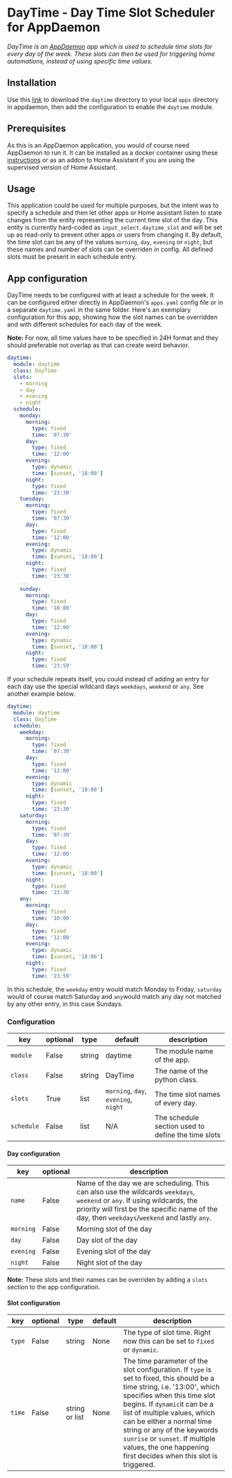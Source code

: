 # DayTime - Day Time Slot Scheduler for AppDaemon 

*DayTime is an [AppDaemon](https://github.com/home-assistant/appdaemon) app which is used to schedule time slots for every day of the week. These slots can then be used for triggering home automations, instead of using specific time values.*

## Installation

Use this [link](https://github.com/benleb/ad-ench-ad3/releases) to download the `daytime` directory to your local `apps` directory in appdaemon, then add the configuration to enable the `daytime` module.

## Prerequisites 

As this is an AppDaemon application, you would of course need AppDaemon to run it. It can be installed as a docker container using these [instructions](https://appdaemon.readthedocs.io/en/latest/INSTALL.html) or as an addon to Home Assistant if you are using the supervised version of Home Assistant.

## Usage

This application could be used for multiple purposes, but the intent was to specify a schedule and then let other apps or Home assistant listen to state changes from the entity representing the current time slot of the day. This entity is currently hard-coded as `input_select.daytime_slot` and will be set up as read-only to prevent other apps or users from changing it. By default, the time slot can be any of the values `morning`, `day`, `evening` or `night`, but these names and number of slots can be overriden in config. All defined slots must be present in each schedule entry.

## App configuration

DayTime needs to be configured with at least a schedule for the week. It can be configured either directly in AppDaemon's `apps.yaml` config file or in a separate `daytime.yaml` in the same folder. Here's an exemplary configuration for this app, showing how the slot names can be overridden and with different schedules for each day of the week.

**Note:** For now, all time values have to be specified in 24H format and they should preferable not overlap as that can create weird behavior.

```yaml
daytime:
  module: daytime
  class: DayTime
  slots:
    - morning
    - day
    - evening
    - night
  schedule:
    monday:
      morning:
        type: fixed
        time: '07:30'
      day:
        type: fixed
        time: '12:00'
      evening:
        type: dynamic
        time: [sunset, '18:00']
      night:
        type: fixed
        time: '23:30'
    tuesday:
      morning:
        type: fixed
        time: '07:30'
      day:
        type: fixed
        time: '12:00'
      evening:
        type: dynamic
        time: [sunset, '18:00']
      night:
        type: fixed
        time: '23:30'
    ...
    sunday:
      morning:
        type: fixed
        time: '10:00'
      day:
        type: fixed
        time: '12:00'
      evening:
        type: dynamic
        time: [sunset, '18:00']
      night:
        type: fixed
        time: '23:59'
```
If your schedule repeats itself, you could instead of adding an entry for each day use the special wildcard days `weekdays`, `weekend` or `any`. See another example below.
```yaml
daytime:
  module: daytime
  class: DayTime
  schedule:
    weekday:
      morning:
        type: fixed
        time: '07:30'
      day:
        type: fixed
        time: '12:00'
      evening:
        type: dynamic
        time: [sunset, '18:00']
      night:
        type: fixed
        time: '23:30'
    saturday:
      morning:
        type: fixed
        time: '07:30'
      day:
        type: fixed
        time: '12:00'
      evening:
        type: dynamic
        time: [sunset, '18:00']
      night:
        type: fixed
        time: '23:30'
    any:
      morning:
        type: fixed
        time: '10:00'
      day:
        type: fixed
        time: '12:00'
      evening:
        type: dynamic
        time: [sunset, '18:00']
      night:
        type: fixed
        time: '23:59'
```
In this schedule, the `weekday` entry would match Monday to Friday, `saturday` would of course match Saturday and `any`would match any day not matched by any other entry, in this case Sundays.

### Configuration

key | optional | type | default | description
-- | -- | -- | -- | --
`module` | False | string | daytime | The module name of the app.
`class` | False | string | DayTime | The name of the python class.
`slots` | True | list | `morning`, `day`, `evening`, `night` | The time slot names of every day.
`schedule` | False | list | N/A | The schedule section used to define the time slots

#### Day configuration

key | optional | description
-- | -- | --
`name` | False | Name of the day we are scheduling. This can also use the wildcards `weekdays`, `weekend` or `any`. If using wildcards, the priority will first be the specific name of the day, then `weekdays`/`weekend` and lastly `any`.
`morning` | False | Morning slot of the day
`day` | False | Day slot of the day
`evening` | False | Evening slot of the day
`night` | False | Night slot of the day

**Note:** These slots and their names can be overriden by adding a `slots` section to the app configuration.

#### Slot configuration

key | optional | type | default | description
-- | -- | -- | -- | --
`type` | False | string | None | The type of slot time. Right now this can be set to `fixed` or `dynamic`.
`time` | False | string or list | None | The time parameter of the slot configuration. If `type` is set to fixed, this should be a time string, i.e. '13:00', which specifies when this time slot begins. If `dynamic`it can be a list of multiple values, which can be either a normal time string or any of the keywords `sunrise` or `sunset`. If multiple values, the one happening first decides when this slot is triggered.
